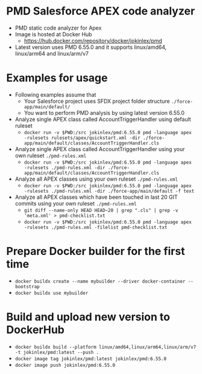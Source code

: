 # PMD Salesforce APEX code analyzer

- PMD static code analyzer for Apex
- Image is hosted at Docker Hub
  - https://hub.docker.com/repository/docker/jokinlex/pmd
- Latest version uses PMD 6.55.0 and it supports linux/amd64, linux/arm64 and linux/arm/v7

# Examples for usage

- Following examples assume that
  - Your Salesforce project uses SFDX project folder structure `./force-app/main/default/`
  - You want to perform PMD analysis by using latest version 6.55.0
- Analyze single APEX class called AccountTriggerHandler using default ruleset
  - `docker run -v $PWD:/src jokinlex/pmd:6.55.0 pmd -language apex -rulesets rulesets/apex/quickstart.xml -dir ./force-app/main/default/classes/AccountTriggerHandler.cls`
- Analyze single APEX class called AccountTriggerHandler using your own ruleset `./pmd-rules.xml`
  - `docker run -v $PWD:/src jokinlex/pmd:6.55.0 pmd -language apex -rulesets ./pmd-rules.xml -dir ./force-app/main/default/classes/AccountTriggerHandler.cls`
- Analyze all APEX classes using your own ruleset `./pmd-rules.xml`
  - `docker run -v $PWD:/src jokinlex/pmd:6.55.0 pmd -language apex -rulesets ./pmd-rules.xml -dir ./force-app/main/default -f text`
- Analyze all APEX classes which have been touched in last 20 GIT commits using your own ruleset `./pmd-rules.xml`
  - `git diff --name-only HEAD HEAD~20 | grep ".cls" | grep -v 'meta.xml' > pmd-checklist.txt`
  - `docker run -v $PWD:/src jokinlex/pmd:6.55.0 pmd -language apex -rulesets ./pmd-rules.xml -filelist pmd-checklist.txt`

# Prepare Docker builder for the first time
- `docker buildx create --name mybuilder --driver docker-container --bootstrap`
- `docker buildx use mybuilder`

# Build and upload new version to DockerHub
- `docker buildx build --platform linux/amd64,linux/arm64,linux/arm/v7 -t jokinlex/pmd:latest --push .`
- `docker image tag jokinlex/pmd:latest jokinlex/pmd:6.55.0`
- `docker image push jokinlex/pmd:6.55.0`